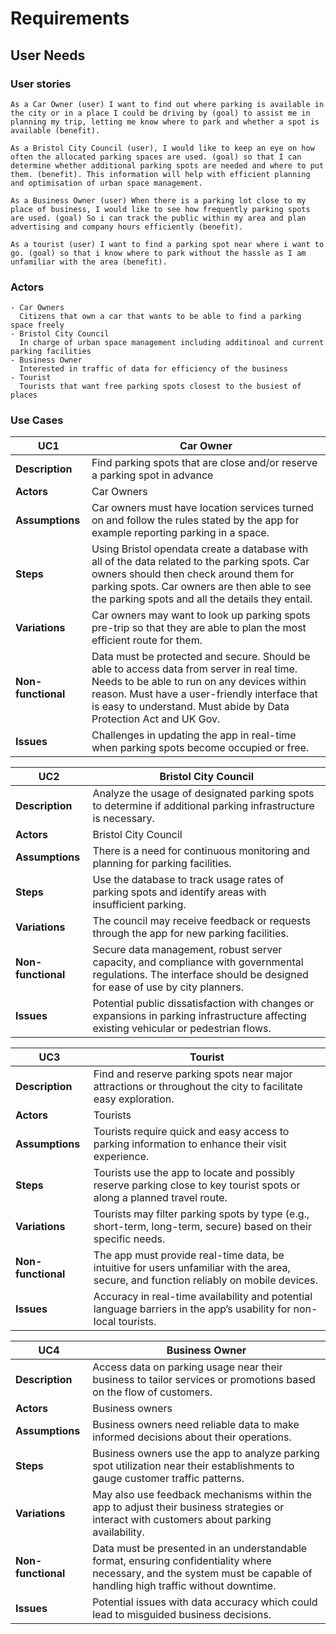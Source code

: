 # Requirements

## User Needs

### User stories
    As a Car Owner (user) I want to find out where parking is available in the city or in a place I could be driving by (goal) to assist me in planning my trip, letting me know where to park and whether a spot is available (benefit).
    
    As a Bristol City Council (user), I would like to keep an eye on how often the allocated parking spaces are used. (goal) so that I can determine whether additional parking spots are needed and where to put them. (benefit). This information will help with efficient planning and optimisation of urban space management.
    
    As a Business Owner (user) When there is a parking lot close to my place of business, I would like to see how frequently parking spots are used. (goal) So i can track the public within my area and plan advertising and company hours efficiently (benefit).
    
    As a tourist (user) I want to find a parking spot near where i want to go. (goal) so that i know where to park without the hassle as I am unfamiliar with the area (benefit).


### Actors
    - Car Owners
      Citizens that own a car that wants to be able to find a parking space freely
    - Bristol City Council 
      In charge of urban space management including additinoal and current parking facilities
    - Business Owner
      Interested in traffic of data for efficiency of the business
    - Tourist
      Tourists that want free parking spots closest to the busiest of places


### Use Cases
| UC1 | Car Owner|
|--------------------------------------|---------------------|
| **Description** |  Find parking spots that are close and/or reserve a parking spot in advance |
| **Actors** | Car Owners |
| **Assumptions** | Car owners must have location services turned on and follow the rules stated by the app for example reporting parking in a space. |
| **Steps** | Using Bristol opendata create a database with all of the data related to the parking spots. Car owners should then check around them for parking spots. Car owners are then able to see the parking spots and all the details they entail. |
| **Variations** | Car owners may want to look up parking spots pre-trip so that they are able to plan the most efficient route for them. |
| **Non-functional** | Data must be protected and secure. Should be able to access data from server in real time. Needs to be able to run on any devices within reason. Must have a user-friendly interface that is easy to understand. Must abide by Data Protection Act and UK Gov. |
| **Issues** | Challenges in updating the app in real-time when parking spots become occupied or free. |

| UC2 | Bristol City Council|
|--------------------------------------|---------------------|
| **Description** | Analyze the usage of designated parking spots to determine if additional parking infrastructure is necessary. |
| **Actors** | Bristol City Council |
| **Assumptions** | There is a need for continuous monitoring and planning for parking facilities. |
| **Steps** | Use the database to track usage rates of parking spots and identify areas with insufficient parking. |
| **Variations** |  The council may receive feedback or requests through the app for new parking facilities.  |
| **Non-functional** | Secure data management, robust server capacity, and compliance with governmental regulations. The interface should be designed for ease of use by city planners. |
| **Issues** | Potential public dissatisfaction with changes or expansions in parking infrastructure affecting existing vehicular or pedestrian flows. |

| UC3 | Tourist|
|--------------------------------------|---------------------|
| **Description** | Find and reserve parking spots near major attractions or throughout the city to facilitate easy exploration. |
| **Actors** | Tourists |
| **Assumptions** | Tourists require quick and easy access to parking information to enhance their visit experience. |
| **Steps** | Tourists use the app to locate and possibly reserve parking close to key tourist spots or along a planned travel route. |
| **Variations** |  Tourists may filter parking spots by type (e.g., short-term, long-term, secure) based on their specific needs. |
| **Non-functional** | The app must provide real-time data, be intuitive for users unfamiliar with the area, secure, and function reliably on mobile devices. |
| **Issues** |  Accuracy in real-time availability and potential language barriers in the app’s usability for non-local tourists. |

| UC4 | Business Owner|
|--------------------------------------|---------------------|
| **Description** | Access data on parking usage near their business to tailor services or promotions based on the flow of customers. |
| **Actors** | Business owners |
| **Assumptions** | Business owners need reliable data to make informed decisions about their operations. |
| **Steps** | Business owners use the app to analyze parking spot utilization near their establishments to gauge customer traffic patterns. |
| **Variations** | May also use feedback mechanisms within the app to adjust their business strategies or interact with customers about parking availability. |
| **Non-functional** | Data must be presented in an understandable format, ensuring confidentiality where necessary, and the system must be capable of handling high traffic without downtime. |
| **Issues** | Potential issues with data accuracy which could lead to misguided business decisions. |
